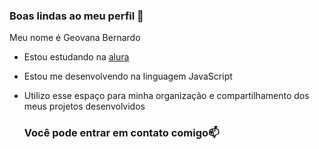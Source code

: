 ### Boas lindas ao meu perfil 💙

Meu nome é Geovana Bernardo 

- Estou estudando na [alura](https://www.alura.com.br)
- Estou me desenvolvendo na linguagem JavaScript
- Utilizo esse espaço para minha organização e compartilhamento dos meus projetos desenvolvidos

  ### Você pode entrar em contato comigo📫

  
